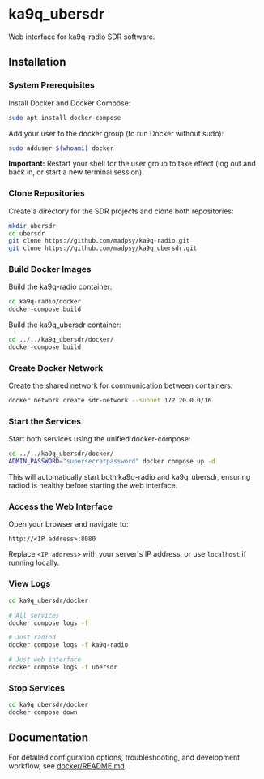 # ka9q_ubersdr

Web interface for ka9q-radio SDR software.

## Installation

### System Prerequisites

Install Docker and Docker Compose:
```bash
sudo apt install docker-compose
```

Add your user to the docker group (to run Docker without sudo):
```bash
sudo adduser $(whoami) docker
```

**Important:** Restart your shell for the user group to take effect (log out and back in, or start a new terminal session).

### Clone Repositories

Create a directory for the SDR projects and clone both repositories:
```bash
mkdir ubersdr
cd ubersdr
git clone https://github.com/madpsy/ka9q-radio.git
git clone https://github.com/madpsy/ka9q_ubersdr.git
```

### Build Docker Images

Build the ka9q-radio container:
```bash
cd ka9q-radio/docker
docker-compose build
```

Build the ka9q_ubersdr container:
```bash
cd ../../ka9q_ubersdr/docker/
docker-compose build
```

### Create Docker Network

Create the shared network for communication between containers:
```bash
docker network create sdr-network --subnet 172.20.0.0/16
```

### Start the Services

Start both services using the unified docker-compose:
```bash
cd ../../ka9q_ubersdr/docker/
ADMIN_PASSWORD="supersecretpassword" docker compose up -d
```

This will automatically start both ka9q-radio and ka9q_ubersdr, ensuring radiod is healthy before starting the web interface.

### Access the Web Interface

Open your browser and navigate to:
```
http://<IP address>:8080
```

Replace `<IP address>` with your server's IP address, or use `localhost` if running locally.

### View Logs

```bash
cd ka9q_ubersdr/docker

# All services
docker compose logs -f

# Just radiod
docker compose logs -f ka9q-radio

# Just web interface
docker compose logs -f ubersdr
```

### Stop Services

```bash
cd ka9q_ubersdr/docker
docker compose down
```

## Documentation

For detailed configuration options, troubleshooting, and development workflow, see [docker/README.md](docker/README.md).
